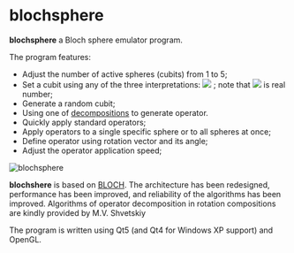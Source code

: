 # blochsphere

**blochsphere** a Bloch sphere emulator program.

The program features:

- Adjust the number of active spheres (cubits) from 1 to 5;
- Set a cubit using any of the three
  interpretations: <img src="https://render.githubusercontent.com/render/math?math=(\theta, \phi), (\alpha, \beta), (x, y, z)">
  ; note that <img src="https://render.githubusercontent.com/render/math?math=\alpha"> is real number;
- Generate a random cubit;
- Using one of [decompositions](https://en.wikipedia.org/wiki/Euler_angles#Rotation_matrix) to generate operator.
- Quickly apply standard operators;
- Apply operators to a single specific sphere or to all spheres at once;
- Define operator using rotation vector and its angle;
- Adjust the operator application speed;

![blochsphere](https://user-images.githubusercontent.com/63150311/169410078-d3182e31-3d35-48f4-b66f-38f079ff4457.png)

**blochshere** is based on [BLOCH](https://github.com/baseoleph/blochsphere/tree/base). The architecture has been
redesigned, performance has been improved, and reliability of the algorithms has been improved. Algorithms of operator
decomposition in rotation compositions are kindly provided by M.V. Shvetskiy

The program is written using Qt5 (and Qt4 for Windows XP support) and OpenGL.
